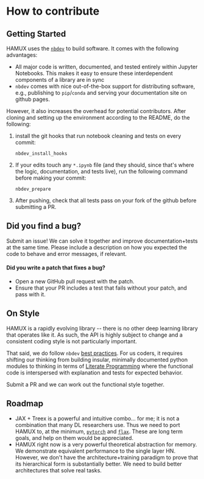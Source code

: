 # How to contribute

## Getting Started

HAMUX uses the [`nbdev`](https://github.com/fastai/nbdev) to build software. It comes with the following advantages:

- All major code is written, documented, and tested entirely within Jupyter Notebooks. This makes it easy to ensure these interdependent components of a library are in sync
- `nbdev` comes with nice out-of-the-box support for distributing software, e.g., publishing to `pip`/`conda` and serving your documentation site on github pages.


However, it also increases the overhead for potential contributors. After cloning and setting up the environment according to the README, do the following:

1. install the git hooks that run notebook cleaning and tests on every commit:
    ```
    nbdev_install_hooks
    ```
2. If your edits touch any `*.ipynb` file (and they should, since that's where the logic, documentation, and tests live), run the following command before making your commit:
    ```
    nbdev_prepare
    ```
3. After pushing, check that all tests pass on your fork of the github before submitting a PR.


## Did you find a bug?

Submit an issue! We can solve it together and improve documentation+tests at the same time. Please include a description on how you expected the code to behave and error messages, if relevant.


#### Did you write a patch that fixes a bug?

* Open a new GitHub pull request with the patch.
* Ensure that your PR includes a test that fails without your patch, and pass with it.

## On Style

HAMUX is a rapidly evolving library -- there is no other deep learning library that operates like it. As such, the API is highly subject to change and a consistent coding style is not particularly important.

That said, we do follow `nbdev` [best practices](https://www.youtube.com/watch?v=67FdzLSt4aA). For us coders, it requires shifting our thinking from building insular, minimally documented python modules to thinking in terms of [Literate Programming](https://www-cs-faculty.stanford.edu/~knuth/lp.html) where the functional code is interspersed with explanation and tests for expected behavior. 

Submit a PR and we can work out the functional style together.

## Roadmap

- JAX + Treex is a powerful and intuitive combo... for me; it is not a combination that many DL researchers use. Thus we need to port HAMUX to, at the minimum, [`pytorch`](https://pytorch.org/) and [`flax`](https://github.com/google/flax). These are long term goals, and help on them would be appreciated.
- HAMUX right now is a very powerful theoretical abstraction for memory. We demonstrate equivalent performance to the single layer HN. However, we don't have the architecture+training paradigm to prove that its hierarchical form is substantially better. We need to build better architectures that solve real tasks.

